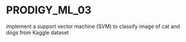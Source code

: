 # PRODIGY_ML_03
implement a support vector machine (SVM) to classify image of cat and dogs from Kaggle dataset
